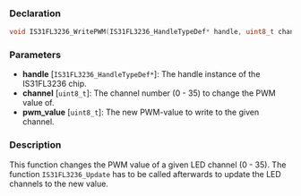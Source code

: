 ### Declaration

```c
void IS31FL3236_WritePWM(IS31FL3236_HandleTypeDef* handle, uint8_t channel, uint8_t pwm_value);
```

### Parameters
- **handle** [`IS31FL3236_HandleTypeDef*`]: The handle instance of the IS31FL3236 chip.
- **channel** [`uint8_t`]: The channel number (0 - 35) to change the PWM value of.
- **pwm_value** [`uint8_t`]: The new PWM-value to write to the given channel.

### Description
This function changes the PWM value of a given LED channel (0 - 35). The function
`IS31FL3236_Update` has to be called afterwards to update the LED
channels to the new value.